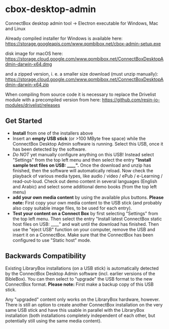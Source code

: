 # cbox-desktop-admin
ConnectBox desktop admin tool -> Electron executable for Windows, Mac and Linux

Already compiled installer for Windows is available here:
https://storage.googleapis.com/www.qombibox.net/cbox-admin-setup.exe

disk image for macOS here:
https://storage.cloud.google.com/www.qombibox.net/ConnectBoxDesktopAdmin-darwin-x64.dmg

and a zipped version, i. e. a smaller size download (must unzip manually):
https://storage.cloud.google.com/www.qombibox.net/ConnectBoxDesktopAdmin-darwin-x64.zip

When compiling from source code it is necessary to replace the Drivelist module with a precompiled version from here:
https://github.com/resin-io-modules/drivelist/releases

## Get Started

- **Install** from one of the installers above
- Insert an **empty USB stick** (or >100 MByte free space) while the ConnectBox Desktop Admin software is running. Select this USB, once it has been detected by the software.
- *Do NOT* yet manually configure anything on this USB! Instead select "Settings" from the top left menu and then select the entry **"Install sample test files on USB: ____".** Once the download and unzip has finished, then the software will automatically reload. Now check the playback of various media types, like audio / video /  ePub / e-Learning / read-out-loud. Check out demo content in several languages (English and Arabic) and select some additional demo books (from the top left menu)
- **add your own media content** by using the available plus buttons. **Please note:** First copy your own media content to the USB stick (and probably also copy suitable image files, to be used for each entry).
- **Test your content on a Connect Box** by first selecting "Settings" from the top left menu. Then select the entry "Install latest ConnectBox static host files on USB: ____" and wait until the download has finished. Then use the "eject USB" function on your computer, remove the USB and insert it on a ConnectBox. Make sure that the ConnectBox has been configured to use "Static host" mode.

## Backwards Compatibility

Existing LibraryBox installations (on a USB stick) is automatically detected by the ConnectBox Desktop Admin software (incl. earlier versions of the BibleBox). You can then select to "upgrade" the USB format to the new ConnectBox format. **Please note:** First make a backup copy of this USB stick.

Any "upgraded" content only works on the LibraryBox hardware, however. There is still an option to create another ConnectBox installation on the very same USB stick and have this usable in parallel with the LibraryBox installation (both installations completely independent of each other, but potentially still using the same media content).
